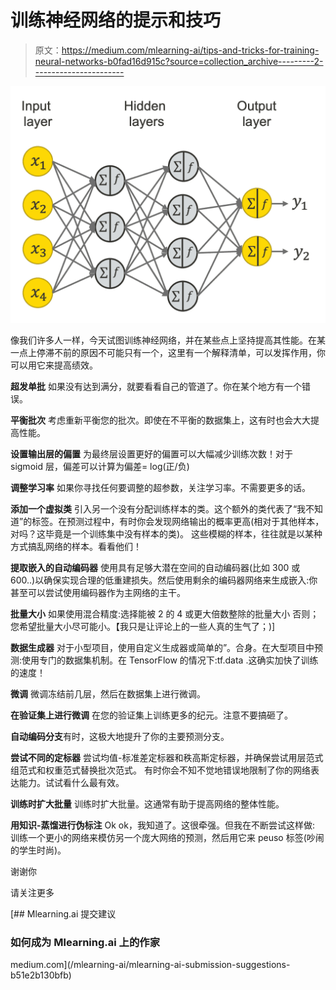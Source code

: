 # 训练神经网络的提示和技巧

> 原文：<https://medium.com/mlearning-ai/tips-and-tricks-for-training-neural-networks-b0fad16d915c?source=collection_archive---------2----------------------->

![](img/545bb2b74117a056407dd316771598ea.png)

像我们许多人一样，今天试图训练神经网络，并在某些点上坚持提高其性能。在某一点上停滞不前的原因不可能只有一个，这里有一个解释清单，可以发挥作用，你可以用它来提高绩效。

**超发单批**
如果没有达到满分，就要看看自己的管道了。你在某个地方有一个错误。

**平衡批次**
考虑重新平衡您的批次。即使在不平衡的数据集上，这有时也会大大提高性能。

**设置输出层的偏置**
为最终层设置更好的偏置可以大幅减少训练次数！对于 sigmoid 层，偏差可以计算为偏差= log(正/负)

**调整学习率**
如果你寻找任何要调整的超参数，关注学习率。不需要更多的话。

**添加一个虚拟类**
引入另一个没有分配训练样本的类。这个额外的类代表了“我不知道”的标签。在预测过程中，有时你会发现网络输出的概率更高(相对于其他样本，对吗？这毕竟是一个训练集中没有样本的类)。
这些模糊的样本，往往就是以某种方式搞乱网络的样本。看看他们！

**提取嵌入的自动编码器**
使用具有足够大潜在空间的自动编码器(比如 300 或 600..)以确保实现合理的低重建损失。然后使用剩余的编码器网络来生成嵌入:你甚至可以尝试使用编码器作为主网络的主干。

**批量大小**
如果使用混合精度:选择能被 2 的 4 或更大倍数整除的批量大小
否则；您希望批量大小尽可能小。【我只是让评论上的一些人真的生气了；)]

**数据生成器**
对于小型项目，使用自定义生成器或简单的”。合身。在大型项目中预测:使用专门的数据集机制。在 TensorFlow 的情况下:tf.data .这确实加快了训练的速度！

**微调**
微调冻结前几层，然后在数据集上进行微调。

**在验证集上进行微调**
在您的验证集上训练更多的纪元。注意不要搞砸了。

**自动编码分支**有时，这极大地提升了你的主要预测分支。

**尝试不同的定标器**
尝试均值-标准差定标器和秩高斯定标器，并确保尝试用层范式组范式和权重范式替换批次范式。
有时你会不知不觉地错误地限制了你的网络表达能力。试试看什么最有效。

**训练时扩大批量**
训练时扩大批量。这通常有助于提高网络的整体性能。

**用知识-蒸馏进行伪标注**
Ok ok，我知道了。这很牵强。但我在不断尝试这样做:
训练一个更小的网络来模仿另一个庞大网络的预测，然后用它来 peuso 标签(吵闹的学生时尚)。

谢谢你

请关注更多

[](/mlearning-ai/mlearning-ai-submission-suggestions-b51e2b130bfb) [## Mlearning.ai 提交建议

### 如何成为 Mlearning.ai 上的作家

medium.com](/mlearning-ai/mlearning-ai-submission-suggestions-b51e2b130bfb)